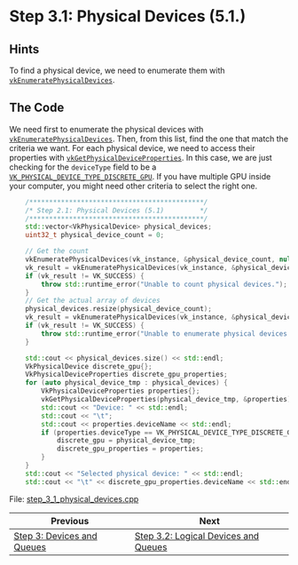 # **Step 3.1: Physical Devices (5.1.)**
## **Hints**
To find a physical device, we need to enumerate them with [`vkEnumeratePhysicalDevices`](https://registry.khronos.org/vulkan/specs/1.3-extensions/html/chap5.html#vkEnumeratePhysicalDevices).

## **The Code**
We need first to enumerate the physical devices with [`vkEnumeratePhysicalDevices`](https://registry.khronos.org/vulkan/specs/1.3-extensions/html/chap5.html#vkEnumeratePhysicalDevices). Then, from this list, find the one that match the criteria we want. For each physical device, we need to access their properties with [`vkGetPhysicalDeviceProperties`](https://registry.khronos.org/vulkan/specs/1.3-extensions/html/chap5.html#vkGetPhysicalDeviceProperties). In this case, we are just checking for the `deviceType` field to be a [`VK_PHYSICAL_DEVICE_TYPE_DISCRETE_GPU`](https://registry.khronos.org/vulkan/specs/1.3-extensions/html/chap5.html#VkPhysicalDeviceType). If you have multiple GPU inside your computer, you might need other criteria to select the right one.

```C++
    /********************************************/
	/* Step 2.1: Physical Devices (5.1)         */
	/********************************************/
	std::vector<VkPhysicalDevice> physical_devices;
	uint32_t physical_device_count = 0;

	// Get the count
	vkEnumeratePhysicalDevices(vk_instance, &physical_device_count, nullptr);
	vk_result = vkEnumeratePhysicalDevices(vk_instance, &physical_device_count, physical_devices.data());
	if (vk_result != VK_SUCCESS) {
		throw std::runtime_error("Unable to count physical devices.");
	}
	// Get the actual array of devices
	physical_devices.resize(physical_device_count);
	vk_result = vkEnumeratePhysicalDevices(vk_instance, &physical_device_count, physical_devices.data());
	if (vk_result != VK_SUCCESS) {
		throw std::runtime_error("Unable to enumerate physical devices.");
	}

	std::cout << physical_devices.size() << std::endl;
	VkPhysicalDevice discrete_gpu{};
	VkPhysicalDeviceProperties discrete_gpu_properties;
	for (auto physical_device_tmp : physical_devices) {
		VkPhysicalDeviceProperties properties{};
		vkGetPhysicalDeviceProperties(physical_device_tmp, &properties);
		std::cout << "Device: " << std::endl;
		std::cout << "\t";
		std::cout << properties.deviceName << std::endl;
		if (properties.deviceType == VK_PHYSICAL_DEVICE_TYPE_DISCRETE_GPU) {
			discrete_gpu = physical_device_tmp;
			discrete_gpu_properties = properties;
		}
	}
	std::cout << "Selected physical device: " << std::endl;
	std::cout << "\t" << discrete_gpu_properties.deviceName << std::endl;
```

File: [step_3_1_physical_devices.cpp](../Code/step_3_1_physical_devices.cpp)

| Previous | Next |
|---|---|
| [Step 3: Devices and Queues](devices_and_queues.md) | [Step 3.2: Logical Devices and Queues](logical_devices_and_queues.md) |